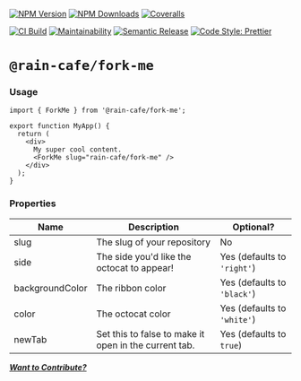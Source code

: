 [![NPM Version][npm-version-image]][npm-url]
[![NPM Downloads][npm-downloads-image]][npm-url]
[![Coveralls][coveralls-image]][coveralls-url]

[![CI Build][github-actions-image]][github-actions-url]
[![Maintainability][maintainability-image]][maintainability-url]
[![Semantic Release][semantic-release-image]][semantic-release-url]
[![Code Style: Prettier][code-style-image]][code-style-url]

# `@rain-cafe/fork-me`

### Usage

```tsx
import { ForkMe } from '@rain-cafe/fork-me';

export function MyApp() {
  return (
    <div>
      My super cool content.
      <ForkMe slug="rain-cafe/fork-me" />
    </div>
  );
}
```

### Properties

| Name            | Description                                           | Optional?                   |
| --------------- | ----------------------------------------------------- | --------------------------- |
| slug            | The slug of your repository                           | No                          |
| side            | The side you'd like the octocat to appear!            | Yes (defaults to `'right'`) |
| backgroundColor | The ribbon color                                      | Yes (defaults to `'black'`) |
| color           | The octocat color                                     | Yes (defaults to `'white'`) |
| newTab          | Set this to false to make it open in the current tab. | Yes (defaults to `true`)    |

[_**Want to Contribute?**_](/CONTRIBUTING.md)

[npm-version-image]: https://img.shields.io/npm/v/@rain-cafe/fork-me.svg
[npm-downloads-image]: https://img.shields.io/npm/dm/@rain-cafe/fork-me.svg
[npm-url]: https://npmjs.org/package/@rain-cafe/fork-me
[github-actions-image]: https://img.shields.io/github/actions/workflow/status/rain-cafe/fork-me/ci.yml?event=push
[github-actions-url]: https://github.com/rain-cafe/fork-me/actions/workflows/ci.yml?query=branch%3Amain
[coveralls-image]: https://img.shields.io/coveralls/rain-cafe/fork-me.svg
[coveralls-url]: https://coveralls.io/github/rain-cafe/fork-me?branch=main
[code-style-image]: https://img.shields.io/badge/code%20style-prettier-ff69b4.svg
[code-style-url]: https://prettier.io
[maintainability-image]: https://img.shields.io/codeclimate/maintainability/rain-cafe/fork-me
[maintainability-url]: https://codeclimate.com/github/rain-cafe/fork-me/maintainability
[semantic-release-url]: https://github.com/semantic-release/semantic-release
[semantic-release-image]: https://img.shields.io/badge/%F0%9F%93%A6%F0%9F%9A%80-semantic--release-e10079
